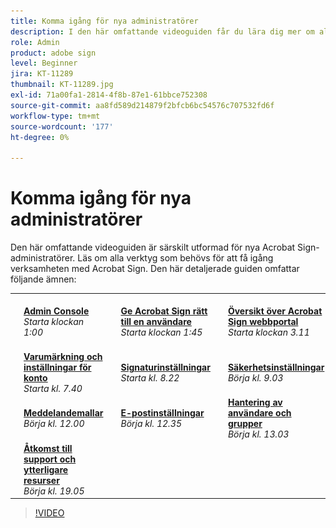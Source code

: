 ```yaml
---
title: Komma igång för nya administratörer
description: I den här omfattande videoguiden får du lära dig mer om alla verktyg som behövs för att få igång verksamheten med Acrobat Sign
role: Admin
product: adobe sign
level: Beginner
jira: KT-11289
thumbnail: KT-11289.jpg
exl-id: 71a00fa1-2814-4f8b-87e1-61bbce752308
source-git-commit: aa8fd589d214879f2bfcb6bc54576c707532fd6f
workflow-type: tm+mt
source-wordcount: '177'
ht-degree: 0%

---
```


# Komma igång för nya administratörer

Den här omfattande videoguiden är särskilt utformad för nya Acrobat Sign-administratörer. Läs om alla verktyg som behövs för att få igång verksamheten med Acrobat Sign. Den här detaljerade guiden omfattar följande ämnen:

<table style="table-layout:auto">
<tr>
  <td>
    <a href="https://video.tv.adobe.com/v/343565/?autoplay=true&t=60">
      <img alt="Snabbspolning framåt" src="../assets/Stepforward_18.png" />
    </a>
  </td>
  <td>
     <a href="https://video.tv.adobe.com/v/343565/?autoplay=true&t=60"><strong>Admin Console</strong></a>
         <br>
        <em>Starta klockan 1:00</em>
    </td>
    <td>
    <a href="https://video.tv.adobe.com/v/343565/?autoplay=true&t=105">
      <img alt="Snabbspolning framåt" src="../assets/Stepforward_18.png" />
    </a>
  </td>
  <td>
     <a href="https://video.tv.adobe.com/v/343565/?autoplay=true&t=105"><strong>Ge Acrobat Sign rätt till en användare</strong></a>
        <br>
        <em>Starta klockan 1:45</em>
    </td>
    <td>
    <a href="https://video.tv.adobe.com/v/343565/?autoplay=true&t=191">
      <img alt="Snabbspolning framåt" src="../assets/Stepforward_18.png" />
    </a>
  </td>
  <td>
     <a href="https://video.tv.adobe.com/v/343565/?autoplay=true&t=191"><strong>Översikt över Acrobat Sign webbportal</strong></a>
        <br>
        <em>Starta klockan 3.11</em>
    </td>
    <td>
    <a href="https://video.tv.adobe.com/v/343565/?autoplay=true&t=358">
      <img alt="Snabbspolning framåt" src="../assets/Stepforward_18.png" />
    </a>
  </td>
  <td>
     <a href="https://video.tv.adobe.com/v/343565/?autoplay=true&t=358"><strong>Globala inställningar och konfigurationer</strong></a>
        <br>
        <em>Starta kl. 5.58</em>
    </td>
  </tr>
  <tr>
    <td>
    <a href="https://video.tv.adobe.com/v/343565/?autoplay=true&t=460">
      <img alt="Snabbspolning framåt" src="../assets/Stepforward_18.png" />
    </a>
  </td>
  <td>
     <a href="https://video.tv.adobe.com/v/343565/?autoplay=true&t=460"><strong>Varumärkning och inställningar för konto</strong></a>
         <br>
        <em>Starta kl. 7.40</em>
    </td>
    <td>
    <a href="https://video.tv.adobe.com/v/343565/?autoplay=true&t=502">
      <img alt="Snabbspolning framåt" src="../assets/Stepforward_18.png" />
    </a>
  </td>
  <td>
     <a href="https://video.tv.adobe.com/v/343565/?autoplay=true&t=502"><strong>Signaturinställningar</strong></a>
        <br>
        <em>Starta kl. 8.22</em>
    </td>
    <td>
    <a href="https://video.tv.adobe.com/v/343565/?autoplay=true&t=543">
      <img alt="Snabbspolning framåt" src="../assets/Stepforward_18.png" />
    </a>
  </td>
  <td>
     <a href="https://video.tv.adobe.com/v/343565/?autoplay=true&t=543"><strong>Säkerhetsinställningar</strong></a>
        <br>
        <em>Börja kl. 9.03</em>
    </td>
    <td>
    <a href="https://video.tv.adobe.com/v/343565/?autoplay=true&t=595">
      <img alt="Snabbspolning framåt" src="../assets/Stepforward_18.png" />
    </a>
  </td>
  <td>
     <a href="https://video.tv.adobe.com/v/343565/?autoplay=true&t=595"><strong>Skicka-inställningar</strong></a>
        <br>
        <em>Starta kl. 9.55</em>
    </td>
  </tr>
  <tr>
    <td>
    <a href="https://video.tv.adobe.com/v/343565/?autoplay=true&t=720">
      <img alt="Snabbspolning framåt" src="../assets/Stepforward_18.png" />
    </a>
  </td>
  <td>
     <a href="https://video.tv.adobe.com/v/343565/?autoplay=true&t=720"><strong>Meddelandemallar</strong></a>
         <br>
        <em>Börja kl. 12.00</em>
    </td>
    <td>
    <a href="https://video.tv.adobe.com/v/343565/?autoplay=true&t=755">
      <img alt="Snabbspolning framåt" src="../assets/Stepforward_18.png" />
    </a>
  </td>
  <td>
     <a href="https://video.tv.adobe.com/v/343565/?autoplay=true&t=755"><strong>E-postinställningar</strong></a>
        <br>
        <em>Börja kl. 12.35</em>
    </td>
    <td>
    <a href="https://video.tv.adobe.com/v/343565/?autoplay=true&t=783">
      <img alt="Snabbspolning framåt" src="../assets/Stepforward_18.png" />
    </a>
  </td>
  <td>
     <a href="https://video.tv.adobe.com/v/343565/?autoplay=true&t=783"><strong>Hantering av användare och grupper</strong></a>
        <br>
        <em>Börja kl. 13.03</em>
    </td>
    <td>
    <a href="https://video.tv.adobe.com/v/343565/?autoplay=true&t=917">
      <img alt="Snabbspolning framåt" src="../assets/Stepforward_18.png" />
    </a>
  </td>
  <td>
     <a href="https://video.tv.adobe.com/v/343565/?autoplay=true&t=917"><strong>Skapa och aktivera arbetsflöden</strong></a>
        <br>
        <em>Börja kl. 15.17</em>
  </td>
</tr>
<tr>
  <td>
     <a href="https://video.tv.adobe.com/v/343565/?autoplay=true&t=1145">
      <img alt="Snabbspolning framåt" src="../assets/Stepforward_18.png" />
    </a>
    </td>
    <td>
     <a href="https://video.tv.adobe.com/v/343565/?autoplay=true&t=1145"><strong>Åtkomst till support och ytterligare resurser</strong></a>
        <br>
        <em>Börja kl. 19.05</em>
    </td>
  </tr>
  </table>

>[!VIDEO](https://video.tv.adobe.com/v/343565?hidetitle=true)
